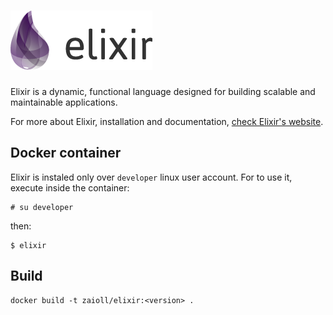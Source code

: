 ![Elixir](https://github.com/elixir-lang/elixir-lang.github.com/raw/master/images/logo/logo.png)
=========

Elixir is a dynamic, functional language designed for building scalable
and maintainable applications.

For more about Elixir, installation and documentation,
[check Elixir's website](https://elixir-lang.org/).

## Docker container

Elixir is instaled only over `developer` linux user account. For to use it, execute inside the container:

```
# su developer
```
then:
```
$ elixir
```

## Build

```
docker build -t zaioll/elixir:<version> .
```
